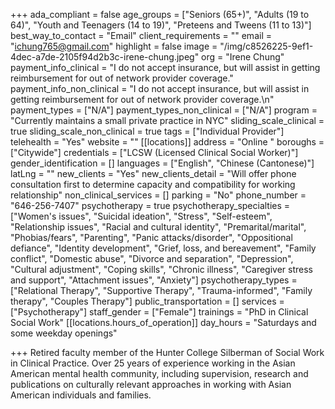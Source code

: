 +++
ada_compliant = false
age_groups = ["Seniors (65+)", "Adults (19 to 64)", "Youth and Teenagers (14 to 19)", "Preteens and Tweens (11 to 13)"]
best_way_to_contact = "Email"
client_requirements = ""
email = "ichung765@gmail.com"
highlight = false
image = "/img/c8526225-9ef1-4dec-a7de-2105f94d2b3c-irene-chung.jpeg"
org = "Irene Chung"
payment_info_clinical = "I do not accept insurance, but will assist in getting reimbursement for out of network provider coverage."
payment_info_non_clinical = "I do not accept insurance, but will assist in getting reimbursement for out of network provider coverage.\n"
payment_types = ["N/A"]
payment_types_non_clinical = ["N/A"]
program = "Currently maintains a small private practice in NYC"
sliding_scale_clinical = true
sliding_scale_non_clinical = true
tags = ["Individual Provider"]
telehealth = "Yes"
website = ""
[[locations]]
address = "Online "
boroughs = ["Citywide"]
credentials = ["LCSW (Licensed Clinical Social Worker)"]
gender_identification = []
languages = ["English", "Chinese (Cantonese)"]
latLng = ""
new_clients = "Yes"
new_clients_detail = "Will offer phone consultation first to determine capacity and compatibility for working relationship"
non_clinical_services = []
parking = "No"
phone_number = "646-256-7407"
psychotherapy = true
psychotherapy_specialties = ["Women's issues", "Suicidal ideation", "Stress", "Self-esteem", "Relationship issues", "Racial and cultural identity", "Premarital/marital", "Phobias/fears", "Parenting", "Panic attacks/disorder", "Oppositional defiance", "Identity development", "Grief, loss, and bereavement", "Family conflict", "Domestic abuse", "Divorce and separation", "Depression", "Cultural adjustment", "Coping skills", "Chronic illness", "Caregiver stress and support", "Attachment issues", "Anxiety"]
psychotherapy_types = ["Relational Therapy", "Supportive Therapy", "Trauma-informed", "Family therapy", "Couples Therapy"]
public_transportation = []
services = ["Psychotherapy"]
staff_gender = ["Female"]
trainings = "PhD in Clinical Social Work"
[[locations.hours_of_operation]]
day_hours = "Saturdays and some weekday openings"

+++
Retired faculty member of the Hunter College Silberman of Social Work in Clinical Practice. Over 25 years of experience working in the Asian American mental health community, including supervision, research and publications on culturally relevant approaches in working with Asian American individuals and families.
